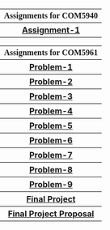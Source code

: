 
<html lang="en-US">
  <head>
    <meta charset="UTF-8">
    <meta http-equiv="X-UA-Compatible" content="IE=edge">
    <meta name="viewport" content="width=device-width, initial-scale=1">
<!-- Begin Jekyll SEO tag v2.6.1 -->
<title>ChaoxWong.github.io | Com5961</title>
    <meta name="generator" content="Jekyll v3.9.0" />
    <meta property="og:title" content="ChaoxWong.github.io" />
    <meta property="og:locale" content="en_US" />
    <meta name="description" content="Com5961" />
    <meta property="og:description" content="Com5961" />
    <link href="https://fonts.googleapis.com/css?family=Rajdhani&display=swap" rel="stylesheet" />
    <link rel="stylesheet" href="https://cdnjs.cloudflare.com/ajax/libs/normalize/8.0.1/normalize.min.css" integrity="sha512-NhSC1YmyruXifcj/KFRWoC561YpHpc5Jtzgvbuzx5VozKpWvQ+4nXhPdFgmx8xqexRcpAglTj9sIBWINXa8x5w==" crossorigin="anonymous" />
    <link href="https://fonts.googleapis.com/css?family=Roboto&display=swap" rel="stylesheet" />
    <link rel="stylesheet" href="css/bootstrap.css">
    <link rel="stylesheet" href="css/bootstrap-reboot.css">
    <link rel="stylesheet" href="css/bootstrap-grid.css">
    <link rel="stylesheet" href="css/bootstrap-grid.css.map">
    <script src="jquery.min.js"></script>
    <script src="js/bootstrap.js"></script>
    <script src="js/bootstrap.bundle.js"></script>
    <script src="js/popper.min.js"></script>
    <link rel="stylesheet" href="https://unpkg.com/element-ui/lib/theme-chalk/index.css">
    <script src="https://unpkg.com/element-ui/lib/index.js"></script>
    <link rel="canonical" href="https://chaoxwong.github.io/" />
    <meta property="og:url" content="https://chaoxwong.github.io/" />
    <meta property="og:site_name" content="ChaoxWong.github.io" />
    <script type="application/ld+json">
    {"@type":"WebSite","headline":"ChaoxWong.github.io","url":"https://chaoxwong.github.io/","description":"Com5961","name":"Chaoxiong HUANG (Rookie)'s' Assignment Page","@context":"https://schema.org"}</script>
    <!-- End Jekyll SEO tag -->
    <link rel="stylesheet" href="/assets/css/style.css?v=c0475c177dc0d841798d1eae74688c54a8d9642e">
  </head>

<body>

<div class="container-lg px-3 my-5 markdown-body">
      
<div class="body" style="line-height:20px;position:absolute;left:50%;transform:translate(-50%,-0%);text-align: center;">
    <!-- <h2 id="catalogue-for-com5961" style="font-family: rajdhani;">Chaoxiong HUANG (Rookie)'s' Assignment Page</h2> -->
    <br>
    <table class="table table-striped" style="border:0.5;width:960px;">
        <tr class="table-warning" style="width:960px;">
            <th style="font-family: rajdhani;">Assignments for COM5940</th>
        </tr>
        <tr class="table table-striped" style="width:960px;">
            <th><a href="https://chaoxwong.github.io/COM5940/Assignment-1/Index.html">Assignment-1</a></th>
        </tr>
    </table>
    <table class="table table-striped" style="border:0.5">
        <tr class="table-warning">
            <th style="font-family: rajdhani;">Assignments for COM5961</th>
        </tr>
        <tr class="table table-striped">
            <th><a href="https://chaoxwong.github.io/COM5961/Problem-1/Index.html">Problem-1</a></th>
        </tr>
        <tr class="table table-striped">
            <th><a href="https://chaoxwong.github.io/COM5961/Problem-2/Index.html">Problem-2</a></th>
        </tr>
        <tr class="table table-striped">
            <th><a href="https://chaoxwong.github.io/COM5961/Problem-3/Index.html">Problem-3</a></th>
        </tr>
        <tr class="table table-striped">
            <th><a href="https://chaoxwong.github.io/COM5961/Problem-4/Index.html">Problem-4</a></th>
        </tr>
        <tr class="table table-striped">
            <th><a href="https://chaoxwong.github.io/COM5961/Problem-5/Index.html">Problem-5</a></th>
        </tr>
        <tr class="table table-striped">
            <th><a href="https://chaoxwong.github.io/COM5961/Problem-6/Index.html">Problem-6</a></th>
        </tr>
        <tr class="table table-striped">
            <th><a href="https://chaoxwong.github.io/COM5961/Problem-7/Index.html">Problem-7</a></th>
        </tr>
        <tr class="table table-striped">
            <th><a href="https://chaoxwong.github.io/COM5961/Problem-8/Index.html">Problem-8</a></th>
        </tr>
        <tr class="table table-striped">
            <th><a href="https://chaoxwong.github.io/COM5961/Problem-9/Index.html">Problem-9</a></th>
        </tr>
        <tr class="table table-striped">
            <th><a href="https://chaoxwong.github.io/COM5961/Final-Project/Index.html">Final Project</a></th>
        </tr>
        <tr class="table table-striped">
            <th><a href="https://github.com/ChaoxWong/ChaoxWong.github.io/raw/master/COM5961/ProductRequirementDoc/PRD_HUANGChaoxiong_1155145780.docx.pdf">Final Project Proposal</a></th>
        </tr>
    </table>
</div>
</div>
    <script src="https://cdnjs.cloudflare.com/ajax/libs/anchor-js/4.1.0/anchor.min.js" integrity="sha256-lZaRhKri35AyJSypXXs4o6OPFTbTmUoltBbDCbdzegg=" crossorigin="anonymous"></script>
    <script>anchors.add();</script>
  </body>
  <script>
    var dropdownElementList = [].slice.call(document.querySelectorAll('.dropdown-toggle'))
    var dropdownList = dropdownElementList.map(function (dropdownToggleEl) {
      return new bootstrap.Dropdown(dropdownToggleEl)
    })
</script>
</html>
